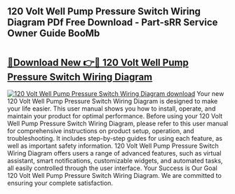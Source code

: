 ## 120 Volt Well Pump Pressure Switch Wiring Diagram PDf Free Download - Part-sRR Service Owner Guide BooMb

# <h2><a href="http://dfsol71.blite.top/?on=120+Volt+Well+Pump+Pressure+Switch+Wiring+Diagram">🔗Download New 👉🔴 120 Volt Well Pump Pressure Switch Wiring Diagram</a></h2>

[![120 Volt Well Pump Pressure Switch Wiring Diagram download](https://i.imgur.com/lujVjoI.png)](http://dfsol71.blite.top/?on=120+Volt+Well+Pump+Pressure+Switch+Wiring+Diagram)
Your new 120 Volt Well Pump Pressure Switch Wiring Diagram is designed to make your life easier. This user manual shows you how to install, operate, and maintain your product for optimal performance. Before using your 120 Volt Well Pump Pressure Switch Wiring Diagram, please refer to this user manual for comprehensive instructions on product setup, operation, and troubleshooting. It includes step-by-step guides for using each feature, as well as important safety information. 120 Volt Well Pump Pressure Switch Wiring Diagram offers users a range of advanced features, such as virtual assistant, smart notifications, customizable widgets, and automated tasks, all easily controlled through the user interface. Your Success is Our Goal 120 Volt Well Pump Pressure Switch Wiring Diagram. We are committed to ensuring your complete satisfaction.
